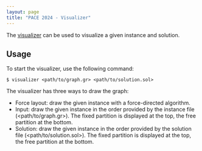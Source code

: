 ```yaml
---
layout: page 
title: "PACE 2024 - Visualizer"
---
```


The [visualizer](visualizer.py) can be used to visualize a given instance and solution.

## Usage

To start the visualizer, use the following command:

```console
$ visualizer <path/to/graph.gr> <path/to/solution.sol>
```

The visualizer has three ways to draw the graph:
- Force layout: draw the given instance with a force-directed algorithm.
- Input: draw the given instance in the order provided by the instance file (<path/to/graph.gr>). The fixed partition is displayed at the top, the free partition at the bottom.
- Solution: draw the given instance in the order provided by the solution file (<path/to/solution.sol>). The fixed partition is displayed at the top, the free partition at the bottom.
